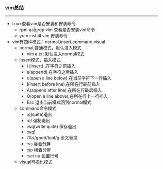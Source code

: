 ### vim总结

___

* linux查看vim是否安装和安装命令
  * rpm qa|grep vim 查看是否安装vim命令
  * yum install vim 安装命令
* vim有四种模式：normal,insert,command,visual
  * normal,普通模式，默认进入模式
    * vim a.txt  默认进入normal模式
  * insert模式，插入模式
    * i (insert) ,在字符之前插入
    * a(append),在字符之后插入
    * o(open a line below),在当前字符下一行插入
    * I(insert before line),在所在行最前插入
    * A(append after line),在所在行最后插入
    * O(open a line above),在所在行上一行插入
    * Esc 退出当前模式回到normal模式
  * command命令模式
    * :q(quite)退出 
    * :q! 强制退出
    * :wq(write quite) 保存退出
    * :wq!
    * :%s/good/tool/g  全文替换
    * :vs  竖着分屏
    * :sp  横着分屏
    * :set nu 设置行号
  * visual可视化模式